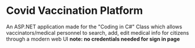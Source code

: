 # Covid Vaccination Platform
An ASP.NET application made for the "Coding in C#" Class which allows vaccinators/medical personnel
to search, add, edit medical info for citizens through a modern web UI
**note: no credentials needed for sign in page**

